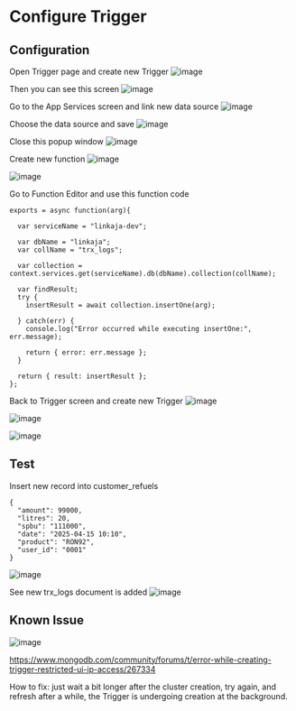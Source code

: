 # Configure Trigger

## Configuration

Open Trigger page and create new Trigger
![image](https://github.com/user-attachments/assets/8e8b9b10-5f2e-474c-a605-dced549b13f8)

Then you can see this screen
![image](https://github.com/user-attachments/assets/5ebe568b-ef2a-41a5-b71d-fec21a39a700)

Go to the App Services screen and link new data source
![image](https://github.com/user-attachments/assets/2398c4c4-8b29-4e26-849c-7a8d1f2eea76)

Choose the data source and save
![image](https://github.com/user-attachments/assets/67b58c6c-b5ab-4a52-98b0-e5b3826fc8ac)

Close this popup window
![image](https://github.com/user-attachments/assets/90594a91-e490-409b-8445-244597ca7541)

Create new function
![image](https://github.com/user-attachments/assets/bb611617-59aa-418f-91af-999ab43059e1)

![image](https://github.com/user-attachments/assets/941e293d-a15e-4f45-b304-89698e125a07)

Go to Function Editor and use this function code
```
exports = async function(arg){ 
  
  var serviceName = "linkaja-dev";
 
  var dbName = "linkaja";
  var collName = "trx_logs";
 
  var collection = context.services.get(serviceName).db(dbName).collection(collName);

  var findResult;
  try {  
    insertResult = await collection.insertOne(arg);

  } catch(err) {
    console.log("Error occurred while executing insertOne:", err.message);

    return { error: err.message };
  }
 
  return { result: insertResult };
};
```

Back to Trigger screen and create new Trigger
![image](https://github.com/user-attachments/assets/8c53e71b-c280-415f-bc03-1b5192781354)

![image](https://github.com/user-attachments/assets/7f42e803-fd63-45c7-92ed-9ea09d0817ce)

![image](https://github.com/user-attachments/assets/d36dc67a-8884-45fa-bb2a-eb2f4e9af95d)

## Test

Insert new record into customer_refuels
```
{
  "amount": 99000,
  "litres": 20,
  "spbu": "111000",
  "date": "2025-04-15 10:10",
  "product": "RON92",
  "user_id": "0001"
}
```
![image](https://github.com/user-attachments/assets/55c36c8b-2259-4bb7-9368-9f5d84860c21)

See new trx_logs document is added
![image](https://github.com/user-attachments/assets/3cb97af5-96ba-4d51-8eb6-acb451df343a)


## Known Issue

![image](https://github.com/user-attachments/assets/3e412f92-325b-4edd-9ef1-bd7f988a5efd)

https://www.mongodb.com/community/forums/t/error-while-creating-trigger-restricted-ui-ip-access/267334

How to fix: just wait a bit longer after the cluster creation, try again, and refresh after a while, the Trigger is undergoing creation at the background.

